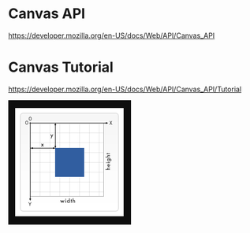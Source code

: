 # Canvas API

https://developer.mozilla.org/en-US/docs/Web/API/Canvas_API

# Canvas Tutorial

https://developer.mozilla.org/en-US/docs/Web/API/Canvas_API/Tutorial

![](grid.png)